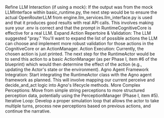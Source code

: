 Refine LLM Interaction (if using a mock): If the output was from the mock LLMInterface within basic_runtime.py, the next step would be to ensure the actual OpenRouterLLM from engine.llm_services.llm_interface.py is used and that it produces good results with real API calls. This involves making sure your .env is correct and that the prompt in RuntimeCognitiveCore is effective for a real LLM.
Expand Action Repertoire & Validation: The LLM suggested "pray." You'll want to expand the list of possible actions the LLM can choose and implement more robust validation for those actions in the CognitiveCore or an ActionManager.
Action Execution: Currently, the chosen action is just printed. The next step for the RuntimeActor would be to send this action to a basic ActionManager (as per Phase I, item #6 of the blueprint) which would then determine the effect of the action (e.g., updating the Actor's state or the environment).
Agno Agent Framework Integration: Start integrating the RuntimeActor class with the Agno agent framework as planned. This will involve mapping our current perceive and decide_and_act logic into Agno's lifecycle methods.
More Complex Perceptions: Move from simple string perceptions to more structured perception data, potentially using the PerceptionManager (Phase I, item #5).
Iterative Loop: Develop a proper simulation loop that allows the actor to take multiple turns, process new perceptions based on previous actions, and continue the narrative.